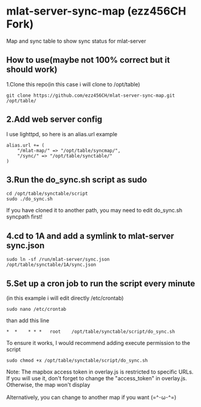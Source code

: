 # mlat-server-sync-map (ezz456CH Fork)
Map and sync table to show sync status for mlat-server

## How to use(maybe not 100% correct but it should work)

1.Clone this repo(in this case i will clone to /opt/table)

```
git clone https://github.com/ezz456CH/mlat-server-sync-map.git /opt/table/
```

## 2.Add web server config

I use lighttpd, so here is an alias.url example

```
alias.url += (
    "/mlat-map/" => "/opt/table/syncmap/",
    "/sync/" => "/opt/table/synctable/"
)
```

## 3.Run the do_sync.sh script as sudo

```
cd /opt/table/synctable/script
sudo ./do_sync.sh
```

If you have cloned it to another path, you may need to edit do_sync.sh syncpath first!

## 4.cd to 1A and add a symlink to mlat-server sync.json

```
sudo ln -sf /run/mlat-server/sync.json /opt/table/synctable/1A/sync.json
```

## 5.Set up a cron job to run the script every minute

(in this example i will edit directly /etc/crontab)

```
sudo nano /etc/crontab
```

than add this line

```
*  *    * * *   root    /opt/table/synctable/script/do_sync.sh
```

To ensure it works, I would recommend adding execute permission to the script

```
sudo chmod +x /opt/table/synctable/script/do_sync.sh
```

Note: The mapbox access token in overlay.js is restricted to specific URLs. If you will use it, don't forget to change the "access_token" in overlay.js. Otherwise, the map won't display

Alternatively, you can change to another map if you want (=^･ω･^=)
